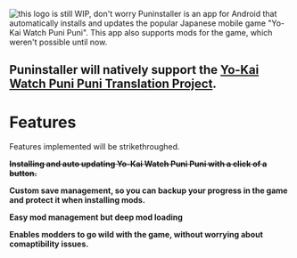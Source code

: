 ![this logo is still WIP, don't worry](https://i.imgur.com/wkbgFL6.png)
Puninstaller is an app for Android that automatically installs and updates the popular Japanese mobile game "Yo-Kai Watch Puni Puni".
This app also supports mods for the game, which weren't possible until now.

## Puninstaller will natively support the [Yo-Kai Watch Puni Puni Translation Project](https://discord.gg/Vf9WeFbSJp).


# Features

Features implemented will be strikethroughed.

**~~Installing and auto updating Yo-Kai Watch Puni Puni with a click of a button.~~**

**Custom save management, so you can backup your progress in the game and protect it when installing mods.**

**Easy mod management but deep mod loading**

**Enables modders to go wild with the game, without worrying about comaptibility issues.**

